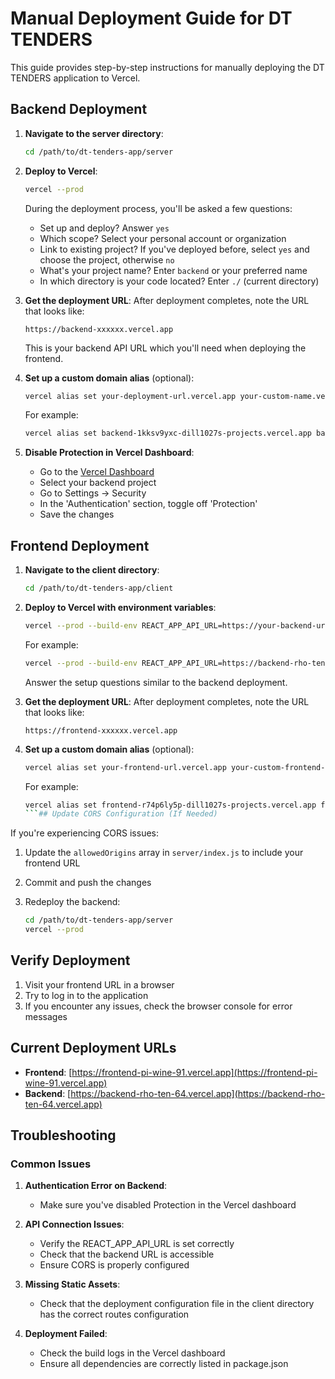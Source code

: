 # Manual Deployment Guide for DT TENDERS

This guide provides step-by-step instructions for manually deploying the DT TENDERS application to Vercel.

## Backend Deployment

1. **Navigate to the server directory**:

   ```bash
   cd /path/to/dt-tenders-app/server
   ```

2. **Deploy to Vercel**:

   ```bash
   vercel --prod
   ```
   
   During the deployment process, you'll be asked a few questions:
   - Set up and deploy? Answer `yes`
   - Which scope? Select your personal account or organization
   - Link to existing project? If you've deployed before, select `yes` and choose the project, otherwise `no`
   - What's your project name? Enter `backend` or your preferred name
   - In which directory is your code located? Enter `./` (current directory)

3. **Get the deployment URL**:
   After deployment completes, note the URL that looks like:

   ```text
   https://backend-xxxxxx.vercel.app
   ```
   
   This is your backend API URL which you'll need when deploying the frontend.

4. **Set up a custom domain alias** (optional):

   ```bash
   vercel alias set your-deployment-url.vercel.app your-custom-name.vercel.app
   ```
   
   For example:

   ```bash
   vercel alias set backend-1kksv9yxc-dill1027s-projects.vercel.app backend-rho-ten-64.vercel.app
   ```

5. **Disable Protection in Vercel Dashboard**:
   - Go to the [Vercel Dashboard](https://vercel.com/dashboard)
   - Select your backend project
   - Go to Settings → Security
   - In the 'Authentication' section, toggle off 'Protection'
   - Save the changes

## Frontend Deployment

1. **Navigate to the client directory**:

   ```bash
   cd /path/to/dt-tenders-app/client
   ```

2. **Deploy to Vercel with environment variables**:

   ```bash
   vercel --prod --build-env REACT_APP_API_URL=https://your-backend-url.vercel.app/api
   ```

   For example:

   ```bash
   vercel --prod --build-env REACT_APP_API_URL=https://backend-rho-ten-64.vercel.app/api
   ```
   
   Answer the setup questions similar to the backend deployment.

3. **Get the deployment URL**:
   After deployment completes, note the URL that looks like:

   ```text
   https://frontend-xxxxxx.vercel.app
   ```

4. **Set up a custom domain alias** (optional):

   ```bash
   vercel alias set your-frontend-url.vercel.app your-custom-frontend-name.vercel.app
   ```
   
   For example:

   ```bash
   vercel alias set frontend-r74p6ly5p-dill1027s-projects.vercel.app frontend-pi-wine-91.vercel.app
   ```## Update CORS Configuration (If Needed)

If you're experiencing CORS issues:

1. Update the `allowedOrigins` array in `server/index.js` to include your frontend URL
2. Commit and push the changes
3. Redeploy the backend:

   ```bash
   cd /path/to/dt-tenders-app/server
   vercel --prod
   ```

## Verify Deployment

1. Visit your frontend URL in a browser
2. Try to log in to the application
3. If you encounter any issues, check the browser console for error messages

## Current Deployment URLs

- **Frontend**: [https://frontend-pi-wine-91.vercel.app](https://frontend-pi-wine-91.vercel.app)
- **Backend**: [https://backend-rho-ten-64.vercel.app](https://backend-rho-ten-64.vercel.app)

## Troubleshooting

### Common Issues

1. **Authentication Error on Backend**:
   - Make sure you've disabled Protection in the Vercel dashboard

2. **API Connection Issues**:
   - Verify the REACT_APP_API_URL is set correctly
   - Check that the backend URL is accessible
   - Ensure CORS is properly configured

3. **Missing Static Assets**:
   - Check that the deployment configuration file in the client directory has the correct routes configuration

4. **Deployment Failed**:
   - Check the build logs in the Vercel dashboard
   - Ensure all dependencies are correctly listed in package.json
